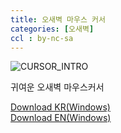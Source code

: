 ```yaml
---
title: 오새벽 마우스 커서 
categories: [오새벽]
ccl : by-nc-sa
---
```


![CURSOR_INTRO](https://cdn.discordapp.com/attachments/987651683687481394/987651807360729099/cursor_intro.png)

귀여운 오새벽 마우스커서
   
  

[Download KR(Windows)](https://cdn.discordapp.com/attachments/987652135107850315/987652350753775646/oh_dawn_cursor_kor.zip)   
[Download EN(Windows)](https://cdn.discordapp.com/attachments/987652135107850315/987652635291160596/oh_dawn_cursor_eng.zip)
<br><br><br><br><br>

